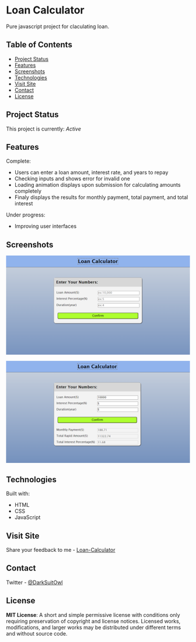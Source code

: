 # Loan Calculator

Pure javascript project for claculating loan.


## Table of Contents
* [Project Status](#project-status)
* [Features](#features)
* [Screenshots](#screenshots)
* [Technologies](#technologies)
* [Visit Site]([#visit-site)
* [Contact](#contact)
* [License](#license)


## Project Status
This project is currently: _Active_



## Features
Complete:
* Users can enter a loan amount, interest rate, and years to repay
* Checking inputs and shows error for invalid one
* Loading animation displays upon submission for calculating amounts completely
* Finaly displays the results for monthly payment, total payment, and total interest


Under progress:
* Improving user interfaces


## Screenshots
![Screenshot of Loan Calculator](./images/first-view.png)

![Screenshot of Loading Animation](./images/final-view.png)


## Technologies
Built with:
* HTML
* CSS
* JavaScript

<a name="visit-site"/>

## Visit Site
Share your feedback to me - [Loan-Calculator](https://jaywalk1414.github.io/js-loan-calculator/)


## Contact
Twitter - [@DarkSuitOwl](https://twitter.com/DarkSuitOwl)




## License
**MIT License**: 
A short and simple permissive license with conditions only requiring preservation of copyright and license notices. Licensed works, modifications, and larger works may be distributed under different terms and without source code.

  
